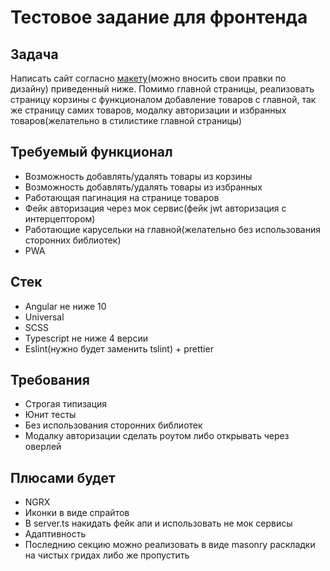# Тестовое задание для фронтенда
## Задача
Написать сайт согласно [макету](https://www.figma.com/file/uzEUf9RCTpfO5iukmW7hRx/FurnitureShop?node-id=0%3A1)(можно вносить свои правки по дизайну) приведенный ниже. Помимо главной страницы, реализовать страницу корзины с функционалом добавление товаров с главной, так же страницу самих товаров, модалку авторизации и избранных товаров(желательно в стилистике главной страницы)

## Требуемый функционал
* Возможность добавлять/удалять товары из корзины
* Возможность добавлять/удалять товары из избранных
* Работающая пагинация на странице товаров
* Фейк авторизация через мок сервис(фейк jwt авторизация с интерцептором)
* Работающие карусельки на главной(желательно без использования сторонних библиотек)
* PWA

## Стек
* Angular не ниже 10
* Universal
* SCSS
* Typescript не ниже 4 версии
* Eslint(нужно будет заменить tslint) + prettier

## Требования
* Строгая типизация
* Юнит тесты
* Без использования сторонних библиотек
* Модалку авторизации сделать роутом либо открывать через оверлей

## Плюсами будет
* NGRX
* Иконки в виде спрайтов
* В server.ts накидать фейк апи и использовать не мок сервисы
* Адаптивность
* Последнию секцию можно реализовать в виде masonry раскладки на чистых гридах либо же пропустить